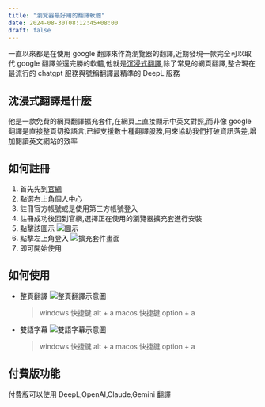 ```yaml
---
title: "瀏覽器最好用的翻譯軟體"
date: 2024-08-30T08:12:45+08:00
draft: false
---
```


一直以來都是在使用 google 翻譯來作為瀏覽器的翻譯,近期發現一款完全可以取代 google 翻譯並還完勝的軟體,他就是[沉浸式翻譯](https://immersivetranslate.com/?via=ci-yu),除了常見的網頁翻譯,整合現在最流行的 chatgpt 服務與號稱翻譯最精準的 DeepL 服務

## 沈浸式翻譯是什麼

他是一款免費的網頁翻譯擴充套件,在網頁上直接顯示中英文對照,而非像 google 翻譯是直接整頁切換語言,已經支援數十種翻譯服務,用來協助我們打破資訊落差,增加閱讀英文網站的效率

## 如何註冊

1. 首先先到[官網](https://immersivetranslate.com/?via=ci-yu)
2. 點選右上角個人中心
3. 註冊官方帳號或是使用第三方帳號登入
4. 註冊成功後回到官網,選擇正在使用的瀏覽器擴充套進行安裝
5. 點擊該圖示
   ![圖示](https://github.com/user-attachments/assets/70baca9e-2d6b-4aaf-9271-4e2b12e56ea6)
6. 點擊左上角登入
   ![擴充套件畫面](https://github.com/user-attachments/assets/69771d81-5a75-4538-9f64-5c5687254948)
7. 即可開始使用

## 如何使用

- 整頁翻譯
  ![整頁翻譯示意圖](https://github.com/user-attachments/assets/a4a1cc73-3c74-432e-befb-45818febec6c)
  > windows 快捷鍵 alt + a
  > macos 快捷鍵 option + a
- 雙語字幕
  ![雙語字幕示意圖](https://github.com/user-attachments/assets/8a373f5b-6f3b-494a-8712-3ad65f107d76)
  > windows 快捷鍵 alt + a
  > macos 快捷鍵 option + a

## 付費版功能

付費版可以使用 DeepL,OpenAI,Claude,Gemini 翻譯
